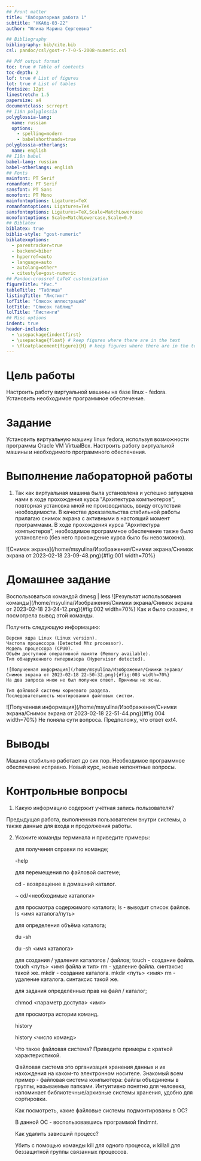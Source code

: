 ```yaml
---
## Front matter
title: "Лабораторная работа 1"
subtitle: "НКАбд-03-22"
author: "Юлина Марина Сергеевна"

## Bibliography
bibliography: bib/cite.bib
csl: pandoc/csl/gost-r-7-0-5-2008-numeric.csl

## Pdf output format
toc: true # Table of contents
toc-depth: 2
lof: true # List of figures
lot: true # List of tables
fontsize: 12pt
linestretch: 1.5
papersize: a4
documentclass: scrreprt
## I18n polyglossia
polyglossia-lang:
  name: russian
  options:
	- spelling=modern
	- babelshorthands=true
polyglossia-otherlangs:
  name: english
## I18n babel
babel-lang: russian
babel-otherlangs: english
## Fonts
mainfont: PT Serif
romanfont: PT Serif
sansfont: PT Sans
monofont: PT Mono
mainfontoptions: Ligatures=TeX
romanfontoptions: Ligatures=TeX
sansfontoptions: Ligatures=TeX,Scale=MatchLowercase
monofontoptions: Scale=MatchLowercase,Scale=0.9
## Biblatex
biblatex: true
biblio-style: "gost-numeric"
biblatexoptions:
  - parentracker=true
  - backend=biber
  - hyperref=auto
  - language=auto
  - autolang=other*
  - citestyle=gost-numeric
## Pandoc-crossref LaTeX customization
figureTitle: "Рис."
tableTitle: "Таблица"
listingTitle: "Листинг"
lofTitle: "Список иллюстраций"
lotTitle: "Список таблиц"
lolTitle: "Листинги"
## Misc options
indent: true
header-includes:
  - \usepackage{indentfirst}
  - \usepackage{float} # keep figures where there are in the text
  - \floatplacement{figure}{H} # keep figures where there are in the text
---
```


# Цель работы

Настроить работу виртуальной машины на базе linux - fedora. Установить необходимое программное обеспечение.

# Задание

Установить виртуальную машину linux fedora, используя возможности программы Oracle VM VirtualBox. Настроить работу виртуальной машины и необходимого программного обеспечения. 

# Выполнение лабораторной работы

1. Так как виртуальная машина была установлена и успешно запущена нами в ходе прохождения курса "Архитектура компьютеров", повторная установка мной не производилась, ввиду отсутствия необходимости. В качестве доказательства стабильной работы прилагаю снимок экрана с активными в настоящий момент программами. 
В ходе прохождения курса "Архитектура компьютеров", необходимое программное обеспечение также было установлено (без него прохождение курса было бы невозможно). 

![Снимок экрана](/home/msyulina/Изображения/Снимки экрана/Снимок экрана от 2023-02-18 23-09-48.png){#fig:001 width=70%}

# Домашнее задание

Воспользоваться командой dmesg | less
![Результат использования команды](/home/msyulina/Изображения/Снимки экрана/Снимок экрана от 2023-02-18 23-24-12.png){#fig:002 width=70%}
Как и было сказано, я посмотрела вывод этой команды.

Получить следующую информацию:

    Версия ядра Linux (Linux version).
    Частота процессора (Detected Mhz processor).
    Модель процессора (CPU0).
    Объём доступной оперативной памяти (Memory available).
    Тип обнаруженного гипервизора (Hypervisor detected).
    
    ![Полученная информация](/home/msyulina/Изображения/Снимки экрана/Снимок экрана от 2023-02-18 22-50-32.png){#fig:003 width=70%}
    На два запроса мною не был получен ответ. Причины не ясны.
    
    Тип файловой системы корневого раздела.
    Последовательность монтирования файловых систем.
    
![Полученная информация](/home/msyulina/Изображения/Снимки экрана/Снимок экрана от 2023-02-18 22-51-44.png){#fig:004 width=70%}
Не поняла сути вопроса. Предположу, что ответ ext4.

# Выводы

Машина стабильно работает до сих пор. Необходимое программное обеспечение исправно. Новый курс, новые непонятные вопросы. 

# Контрольные вопросы

1. Какую информацию содержит учётная запись пользователя?

Предыдущая работа, выполненная пользователем внутри системы, а также данные для входа и продолжения работы.

2. Укажите команды терминала и приведите примеры:

    для получения справки по команде;
    
    -help
    
    
    для перемещения по файловой системе;
    
    cd - возвращение в домашний каталог.
    
    ~ cd/<необходимые каталоги>
    
    
    для просмотра содержимого каталога;
    ls - выводит список файлов.
    ls <имя каталога/путь>
    
    для определения объёма каталога;
    
    du -sh 
    
    du -sh <имя каталога>
    
    
    для создания / удаления каталогов / файлов;
    touch - создание файла.
    touch <путь> <имя файла и тип>
    rm - удаление файла.
    синтаксис такой же.
    mkdir - создание каталога.
    mkdir <путь> <имя>
    rm - удаление каталога.
    синтаксис такой же.
    
    
    для задания определённых прав на файл / каталог;
    
    chmod <параметр доступа> <имя>
    
    для просмотра истории команд.
    
    history
    
    history <число команд>

    Что такое файловая система? Приведите примеры с краткой характеристикой.
    
    Файловая система это организация хранения данных и их нахождения на каком-то электронном носителе. Знакомый всем пример - файловая система компьютера: файлы объединены в группы, называемые папками. Интуитивно понятно для человека, напоминает библиотечные/архивные системы хранения, удобно для сортировки. 
    
    Как посмотреть, какие файловые системы подмонтированы в ОС?
    
    В данной ОС - воспользовавшись программой findmnt.
    
    Как удалить зависший процесс?
    
    Убить с помощью команды kill для одного процесса, и killall для беззащитной группы связанных процессов. 

